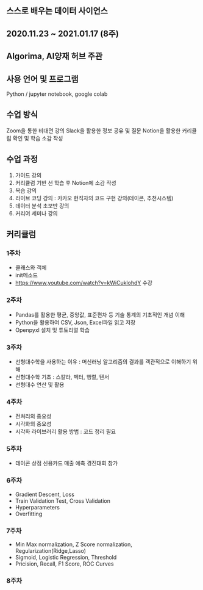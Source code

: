 ## 스스로 배우는 데이터 사이언스
## 2020.11.23 ~ 2021.01.17 (8주)
## Algorima, AI양재 허브 주관

## 사용 언어 및 프로그램 
Python / jupyter notebook, google colab 

## 수업 방식
Zoom을 통한 비대면 강의
Slack을 활용한 정보 공유 및 질문
Notion을 활용한 커리큘럼 확인 및 학습 소감 작성

## 수업 과정
1. 가이드 강의
2. 커리큘럼 기반 선 학습 후 Notion에 소감 작성
3. 복습 강의
4. 라이브 코딩 강의 : 카카오 현직자의 코드 구현 강의(데이콘, 추천시스템)
5. 데이터 분석 초보반 강의
6. 커리어 세미나 강의


## 커리큘럼

### 1주차
- 클래스와 객체
- init메소드
- <https://www.youtube.com/watch?v=kWiCuklohdY> 수강

### 2주차
- Pandas를 활용한 평균, 중앙값, 표준편차 등 기술 통계의 기초적인 개념 이해
- Python을 활용하여 CSV, Json, Excel파일 읽고 저장
- Openpyxl 설치 및 튜토리얼 학습

### 3주차
- 선형대수학을 사용하는 이유 : 머신러닝 알고리즘의 결과를 객관적으로 이해하기 위해
- 선형대수학 기초 : 스칼라, 벡터, 행렬, 텐서
- 선형대수 연산 및 활용


### 4주차
- 전처리의 중요성
- 시각화의 중요성
- 시각화 라이브러리 활용 방법 : 코드 정리 필요 


### 5주차
- 데이콘 상점 신용카드 매출 예측 경진대회 참가


### 6주차
- Gradient Descent, Loss
- Train Validation Test, Cross Validation
- Hyperparameters
- Overfitting


### 7주차
- Min Max normalization, Z Score normalization, Regularization(Ridge,Lasso)
- Sigmoid, Logistic Regression, Threshold
- Pricision, Recall, F1 Score, ROC Curves

### 8주차 
